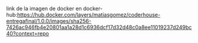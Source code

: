 link de la imagen de docker en docker-hub:https://hub.docker.com/layers/matiasgomez/coderhouse-entregafinal/1.0.0/images/sha256-7426ac946fb4e20801aa1a28d1c6936dcf17d32d48c0a8ee11019237d249bc40?context=repo
